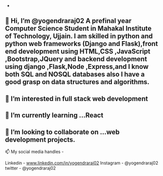 - 
👋 Hi, I’m @yogendraraj02 A prefinal year Computer Science Student in Mahakal Institute of Technology, Ujjain.
  I am skilled in python and python web frameworks (Django and Flask),front end development using HTML,CSS ,JavaScript ,Bootstrap,JQuery and backend development using django ,Flask,Node ,Express,and I know both SQL and NOSQL databases also I have a good grasp on data structures and algorithms.
-
👀 I’m interested in full stack web development  
- 
🌱 I’m currently learning ...React 
- 
💞️ I’m looking to collaborate on ...web development projects. 
- 
📫 My social media handles -

  Linkedin - www.linkedin.com/in/yogendraraj02
  Instagram - @yogendraraj02
  twitter - @yogendraraj02


<!---
yogendraraj02/yogendraraj02 is a ✨ special ✨ repository because its `README.md` (this file) appears on your GitHub profile.
You can click the Preview link to take a look at your changes.
--->
